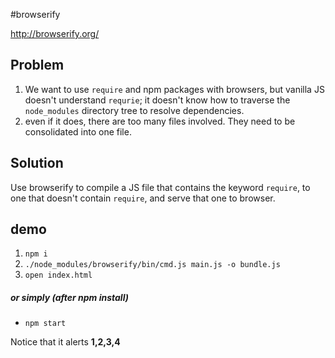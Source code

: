 #browserify

<http://browserify.org/>

## Problem
1. We want to use `require` and npm packages with browsers, but vanilla JS doesn't understand
   `requrie`; it doesn't know how to traverse the `node_modules` directory tree to resolve
   dependencies.
2. even if it does, there are too many files involved. They need to be consolidated into one file.

## Solution
Use browserify to compile a JS file that contains the keyword `require`, to one that doesn't contain
`require`, and serve that one to browser.

## demo
1. `npm i`
2. `./node_modules/browserify/bin/cmd.js main.js -o bundle.js`
3. `open index.html`

##### or simply (after npm install)
- `npm start`

Notice that it alerts **1,2,3,4**

